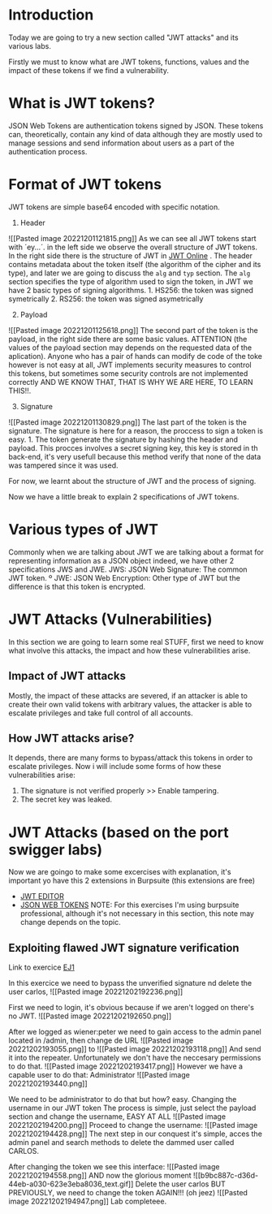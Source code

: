 # Introduction

Today we are going to try a new section called "JWT attacks" and its various labs.

Firstly we must to know what are JWT tokens, functions, values and the impact of these tokens if we find a vulnerability.

# What is JWT tokens? 

JSON Web Tokens are authentication tokens signed by JSON. These tokens can, theoretically, contain any kind of data although they are mostly used to manage sessions and send information about users as a part of the authentication process.

# Format of JWT tokens

JWT tokens are simple base64 encoded with specific notation.

1. Header

![[Pasted image 20221201121815.png]]
	As we can see all JWT tokens start with ´ey...´. in the left side we observe the overall structure of JWT tokens.
	In the right side there is the structure of JWT in [JWT Online](https://jwt.io/) . The header contains metadata about the token itself (the algorithm of the cipher and its type),  and later we are going to discuss the `alg` and `typ`  section.
	The  `alg` section specifies the type of algorithm used to sign the token, in JWT we have 2 basic types of signing algorithms.
	1. HS256: the token was signed symetrically
	2. RS256: the token was signed  asymetrically
	
 	
2. Payload

![[Pasted image 20221201125618.png]]
The second part of the token is the payload, in the right side there are some basic values. ATTENTION (the values of the payload section may depends on the requested data of the aplication). Anyone who has a pair of hands can modify de code of the toke however is not easy at all, JWT implements security measures to control this tokens, but sometimes some security controls are not implemented correctly AND WE KNOW THAT, THAT IS WHY WE ARE HERE, TO LEARN THIS!!.

3. Signature

![[Pasted image 20221201130829.png]]
The last part of the token is the signature. The signature is here for a reason, the proccess to sign a token is easy.
	1. The token generate the signature by hashing the header and payload.
This procces involves a secret signing key, this key is stored in th back-end, it's very usefull because this method verify that none of the data was tampered since it was used.

For now, we learnt about the structure of JWT and the process of signing.

Now we have a little break to explain 2 specifications of JWT tokens.

# Various types of JWT

Commonly when we are talking about JWT we are talking about a format for representing information as a JSON object indeed, we have other 2 specifications JWS and JWE.
	JWS: JSON Web Signature: The common JWT token.
	º
	JWE: JSON Web Encryption: Other type of JWT but the difference is that this token is encrypted.


# JWT Attacks (Vulnerabilities)

In this section we are going to learn some real STUFF, first we need to know what involve this attacks, the impact and how these vulnerabilities arise.

## Impact of JWT attacks

Mostly, the impact of these attacks are severed, if an attacker is able to create their own valid tokens with arbitrary values, the attacker is able to escalate privileges and take full control of all accounts.

## How JWT attacks arise?

It depends, there are many forms to bypass/attack this tokens in order to escalate privileges.
Now i will include some forms of how these vulnerabilities arise:

1. The signature is not verified properly >> Enable tampering.
2.  The secret key was leaked.

# JWT Attacks (based on the port swigger labs)


Now we are goingo to make some excercises with explanation, it's important yo have this 2 extensions in Burpsuite (this extensions are free) 
* [JWT EDITOR](https://portswigger.net/bappstore/26aaa5ded2f74beea19e2ed8345a93dd)
* [JSON WEB TOKENS](https://portswigger.net/bappstore/f923cbf91698420890354c1d8958fee6)
NOTE: For this exercises I'm using burpsuite professional, although it's not necessary in this section, this note may change depends on the topic.

## Exploiting flawed JWT signature verification

Link to exercice [EJ1](https://portswigger.net/web-security/jwt/lab-jwt-authentication-bypass-via-unverified-signature) 

In this exercice we need to bypass the unverified signature nd delete the user carlos, 
![[Pasted image 20221202192236.png]]

First we need to login, it's obvious because if we aren't logged on there's no JWT.
![[Pasted image 20221202192650.png]]

After we logged as wiener:peter we need to gain access to the admin panel located in /admin, then  change de URL
![[Pasted image 20221202193055.png]]
to
![[Pasted image 20221202193118.png]]
And send it into the repeater.
Unfortunately we don't have the neccesary permissions to do that.
![[Pasted image 20221202193417.png]]
However we have a capable user to do that: Administrator
![[Pasted image 20221202193440.png]]

We need to be administrator to do that but how? easy.
Changing the username in our JWT token
The process is simple, just select the payload section and change the username, EASY AT ALL
![[Pasted image 20221202194200.png]]
Proceed to change the username:
![[Pasted image 20221202194428.png]]
The next step in our conquest it's simple, acces the admin panel and search methods to delete the dammed user called CARLOS.

After changing the token we see this interface:
![[Pasted image 20221202194558.png]]
AND now the glorious moment
![[b9bc887c-d36d-44eb-a030-623e3eba8036_text.gif]]
Delete the user carlos BUT PREVIOUSLY, we need to change the token AGAIN!!! (oh jeez)
![[Pasted image 20221202194947.png]]
Lab completeee.
